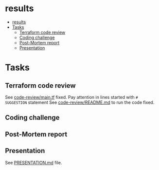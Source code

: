 # results

<!-- TOC -->

- [results](#results)
- [Tasks](#tasks)
  - [Terraform code review](#terraform-code-review)
  - [Coding challenge](#coding-challenge)
  - [Post-Mortem report](#post-mortem-report)
  - [Presentation](#presentation)

<!-- TOC -->


# Tasks

## Terraform code review

See [code-review/main.tf](code-review/main.tf) fixed. Pay attention in lines started with ``# SUGGESTION`` statement
See [code-review/README.md](code-review/README.md) to run the code fixed.

## Coding challenge


## Post-Mortem report


## Presentation

See [PRESENTATION.md](PRESENTATION.md) file.
